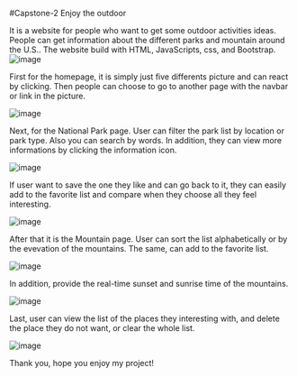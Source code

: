#Capstone-2 Enjoy the outdoor

It is a website for people who want to get some outdoor activities ideas. People can get information about the different parks and mountain around the U.S.. The website build with HTML, JavaScripts, css, and Bootstrap. 
![image](https://github.com/Yuen-Zhang/Enjoy-the-outdoor/assets/130613481/a7cdc9d2-c862-4b88-a400-462e4dee299a)

First for the homepage, it is simply just five differents picture and can react by clicking. Then people can choose to go to another page with the navbar or link in the picture.

![image](https://github.com/Yuen-Zhang/Enjoy-the-outdoor/assets/130613481/4957a91c-6266-4d8e-b3df-63576e2c99a4)

Next, for the National Park page. User can filter the park list by location or park type. Also you can search by words. In addition, they can view more informations by clicking the information icon.

![image](https://github.com/Yuen-Zhang/Enjoy-the-outdoor/assets/130613481/b4ff583f-5f99-47c4-b855-418f994205ae)

If user want to save the one they like and can go back to it, they can easily add to the favorite list and compare when they choose all they feel interesting.

![image](https://github.com/Yuen-Zhang/Enjoy-the-outdoor/assets/130613481/f879d7fb-9cc8-4cc7-9a45-36c52fadc623)

After that it is the Mountain page. User can sort the list alphabetically or by the evevation of the mountains. The same, can add to the favorite list.

![image](https://github.com/Yuen-Zhang/Enjoy-the-outdoor/assets/130613481/ab4bb188-585e-4b74-aece-f8630913d106)

In addition, provide the real-time sunset and sunrise time of the mountains.

![image](https://github.com/Yuen-Zhang/Enjoy-the-outdoor/assets/130613481/7dded5c1-cb74-4fcb-8d8d-7f12186d2359)

Last, user can view the list of the places they interesting with, and delete the place they do not want, or clear the whole list.

![image](https://github.com/Yuen-Zhang/Enjoy-the-outdoor/assets/130613481/9a8e94b4-b71b-4ae7-9a7f-78532f2d59e5)

Thank you, hope you enjoy my project!

